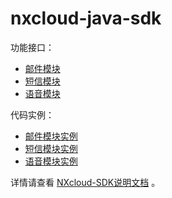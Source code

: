# nxcloud-java-sdk
功能接口：
* [邮件模块](https://github.com/nxtele/nxcloud-java-sdk/blob/main/src/main/java/com/nxcloud/sdk/NxEmailClient.java)
* [短信模块](https://github.com/nxtele/nxcloud-java-sdk/blob/main/src/main/java/com/nxcloud/sdk/NxSmsClient.java)
* [语音模块](https://github.com/nxtele/nxcloud-java-sdk/blob/main/src/main/java/com/nxcloud/sdk/NxVoiceClient.java)
  
  
代码实例：
* [邮件模块实例](https://github.com/nxtele/nxcloud-java-sdk/blob/main/src/test/java/com/nxcloud/sdk/NxEmailClientTest.java)
* [短信模块实例](https://github.com/nxtele/nxcloud-java-sdk/blob/main/src/test/java/com/nxcloud/sdk/NxSmsClientTest.java)
* [语音模块实例](https://github.com/nxtele/nxcloud-java-sdk/blob/main/src/test/java/com/nxcloud/sdk/NxVoiceClientTest.java)
  
详情请查看 
[NXcloud-SDK说明文档](https://github.com/nxtele/nxcloud-java-sdk/blob/main/src/test/java/com/nxcloud/sdk/NxVoiceClientTest.java)
。
